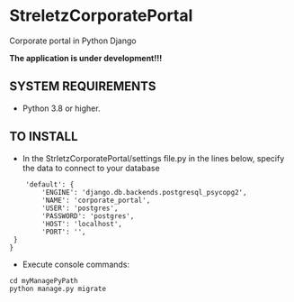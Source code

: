 # StreletzCorporatePortal

Corporate portal in Python Django

**The application is under development!!!**

## SYSTEM REQUIREMENTS

 - Python 3.8 or higher.

## TO INSTALL

 - In the StrletzCorporatePortal/settings file.py in the lines below, specify the data to connect to your database

```DATABASES = {
    'default': {
        'ENGINE': 'django.db.backends.postgresql_psycopg2',
        'NAME': 'corporate_portal',
        'USER': 'postgres',
        'PASSWORD': 'postgres',
        'HOST': 'localhost',
        'PORT': '',
 }
}
```

 - Execute console commands:

```
cd myManagePyPath
python manage.py migrate
   ```